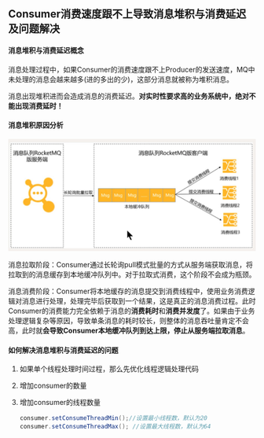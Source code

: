 ## Consumer消费速度跟不上导致消息堆积与消费延迟及问题解决



#### 消息堆积与消费延迟概念

消息处理过程中，如果Consumer的消费速度跟不上Producer的发送速度，MQ中未处理的消息会越来越多(进的多出的少)，这部分消息就被称为堆积消息。

消息出现堆积进而会造成消息的消费延迟。**对实时性要求高的业务系统中，绝对不能出现消费延时！**



#### 消息堆积原因分析

![avatar](../images/3-1.jpg)

消息拉取阶段：Consumer通过长轮询pull模式批量的方式从服务端获取消息，将拉取到的消息缓存到本地缓冲队列中。对于拉取式消费，这个阶段不会成为瓶颈。

消息消费阶段：Consumer将本地缓存的消息提交到消费线程中，使用业务消费逻辑对消息进行处理，处理完毕后获取到一个结果，这是真正的消息消费过程。此时Consumer的消费能力完全依赖于消息的**消费耗时**和**消费并发度**了。如果由于业务处理逻辑复杂等原因，导致单条消息的耗时较长，则整体的消息吞吐量肯定不会高，此时就**会导致Consumer本地缓冲队列到达上限，停止从服务端拉取消息**。



#### 如何解决消息堆积与消费延迟的问题

1. 如果单个线程处理时间过程，那么先优化线程逻辑处理代码

2. 增加consumer的数量

3. 增加consumer的线程数量

   ```java
   consumer.setConsumeThreadMin();//设置最小线程数，默认为20
   consumer.setConsumeThreadMax(); //设置最大线程数，默认为64
   ```